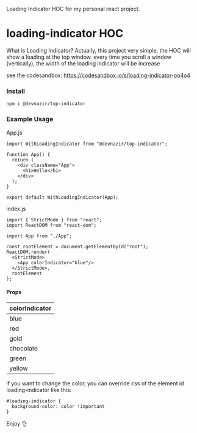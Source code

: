 Loading Indicator HOC for my personal react project.

# loading-indicator HOC
What is Loading Indicator? Actually, this project very simple, the HOC will show a loading at the top window. every time you scroll a window (vertically), the width of the loading indicator will be increase  

see the codesandbox: https://codesandbox.io/s/loading-indicator-oo4o4

### Install
```
npm i @devnazir/top-indicator
```

### Example Usage
App.js
```
import WithLoadingIndicator from "@devnazir/top-indicator";

function App() {
  return (
    <div className="App">
      <h1>Hello</h1>
    </div>
  );
}

export default WithLoadingIndicator(App);
```

index.js
```
import { StrictMode } from "react";
import ReactDOM from "react-dom";

import App from "./App";

const rootElement = document.getElementById("root");
ReactDOM.render(
  <StrictMode>
    <App colorIndicator="blue"/>
  </StrictMode>,
  rootElement
);
```

#### Props
| colorIndicator |
| --------------- |
| blue   |
| red |
| gold |
| chocolate |
| green |
| yellow |

if you want to change the color, you can override css of the element id loading-indicator like this:
```
#loading-indicator {
  background-color: color !important
}
```

Enjoy 👌
